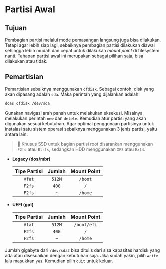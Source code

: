 # Partisi Awal

## Tujuan

Pembagian partisi melalui mode pemasangan langsung juga bisa dilakukan. Tetapi agar lebih siap lagi, sebaiknya pembagian partisi dilakukan diawal sehingga lebih mudah dan cepat untuk dilakukan _mount point_ di filesystem nanti. Tahapan partisi awal ini merupakan sebagai pilihan saja, bisa dilakukan atau tidak.

## Pemartisian

Pemartisian sebaiknya menggunakan `cfdisk`. Sebagai contoh, disk yang akan dipasang adalah `sda`. Maka perintah yang dijalankan adalah:

```bash
doas cfdisk /dev/sda
```

Gunakan navigasi arah panah untuk melakukan eksekusi. Misalnya melakukan perintah `new` dan `delete`. Kemudian atur partisi yang akan digunakan sesuai kebutuhan. Agar optimal penggunaan partisinya untuk instalasi satu sistem operasi sebaiknya menggunakan 3 jenis partisi, yaitu antara lain:

> 🔔 Khusus SSD untuk bagian partisi root disarankan menggunakan `F2fs` atau `Btrfs`, sedangkan HDD menggunakan `XFS` atau `Ext4`.

- **Legacy (dos/mbr)**

  **Tipe Partisi**    | **Jumlah**    | **Mount Point**
  :---:               | :---:         | :---:
  `Vfat`              | `512M`        | `/boot`
  `F2fs`              | `40G`         | `/`
  `F2fs`              | `~`           | `/home`

- **UEFI (gpt)**

  **Tipe Partisi**    | **Jumlah**    | **Mount Point**
  :---:               | :---:         | :---:
  `Vfat`              | `512M`        | `/boot/efi`
  `F2fs`              | `40G`         | `/`
  `F2fs`              | `~`           | `/home`

Jumlah gigabyte dari `/dev/sda3` bisa ditulis dari sisa kapasitas hardisk yang ada atau disesuaikan dengan kebutuhan saja. Jika sudah yakin, pilih `write` lalu masukkan `yes`. Kemudian pilih `quit` untuk keluar.
